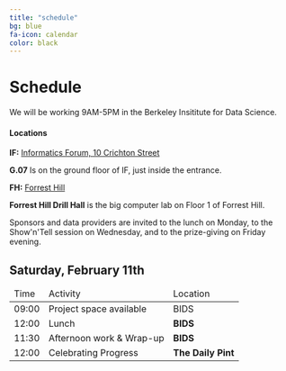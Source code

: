 ```yaml
---
title: "schedule"
bg: blue
fa-icon: calendar
color: black
---
```


# Schedule

We will be working 9AM-5PM in the Berkeley Insititute for Data Science.


#### Locations

**IF:** [Informatics Forum, 10 Crichton Street](https://www.google.co.uk/maps/place/10+Crichton+St/@55.9444983,-3.1876711,17z/data=!4m2!3m1!1s0x4887c7837f34ed2f:0xe7d9a177d0ac0eeb)

**G.07** Is on the ground floor of IF, just inside the entrance.

**FH:** [Forrest Hill](https://www.google.com/maps/place/Forrest+Hill,+Edinburgh+EH1+2QL,+UK/@55.9460268,-3.1930689,17.91z/data=!4m2!3m1!1s0x4887c79b4a982f0b:0x6f09bd71d403fdd2)

**Forrest Hill Drill Hall** is the big computer lab on Floor 1 of Forrest Hill.

Sponsors and data providers are invited to the lunch on Monday, to the Show'n'Tell session on Wednesday, and to the prize-giving on Friday evening.

## Saturday, February 11th

<div class="table-responsive">
  <table class="table">
    <thead><tr><td>Time</td><td>Activity</td><td>Location</td></tr></thead>
    <tbody>
      <tr><td>09:00</td><td>Project space available</td><td>BIDS</td></tr>
      <tr><td>12:00</td><td>Lunch</td><td><b>BIDS</b></td></tr>
      <tr><td>11:30</td><td>Afternoon work & Wrap-up</td><td><b>BIDS</b></td></tr>
      <tr><td>12:00</td><td>Celebrating Progress</td><td><b>The Daily Pint</b></td></tr>
    </tbody>
  </table>
</div>
